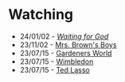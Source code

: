 # Watching

- 24/01/02 - [_Waiting for God_](https://en.wikipedia.org/wiki/Waiting_for_God_(TV_series))
- 23/11/02 - [Mrs. Brown's Boys](https://en.wikipedia.org/wiki/Mrs._Brown%27s_Boys)
- 23/07/15 - [Gardeners World](/posts/gardeners-world)
- 23/07/15 - [Wimbledon](/notes/tennis)
- 23/07/15 - [Ted Lasso](/lists/next)